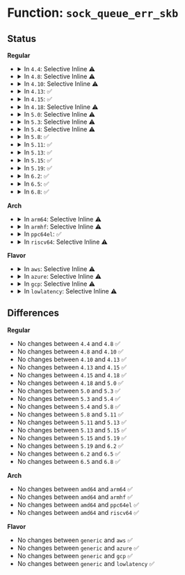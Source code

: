# Function: <code>sock_queue_err_skb</code>

## Status
<b>Regular</b>
<ul>
<li>
<details>
<summary>In <code>4.4</code>: Selective Inline ⚠️</summary>

```c
int sock_queue_err_skb(struct sock *sk, struct sk_buff *skb);
```

**Collision:** Unique Global

**Inline:** Selective

**Transformation:** False

**Instances:**

```
In net/core/skbuff.c (ffffffff81706170)
Location: net/core/skbuff.c:3629
Inline: True
Direct callers:
  - net/core/skbuff.c:__skb_complete_tx_timestamp
  - net/core/skbuff.c:skb_complete_wifi_ack
  - net/ipv4/ip_sockglue.c:ip_icmp_error
  - net/ipv4/ip_sockglue.c:ip_local_error
  - net/ipv6/datagram.c:ipv6_icmp_error
  - net/ipv6/datagram.c:ipv6_local_error
```
**Symbols:**

```
ffffffff81706170-ffffffff81706227: sock_queue_err_skb (STB_GLOBAL)
```
</details>
</li>
<li>
<details>
<summary>In <code>4.8</code>: Selective Inline ⚠️</summary>

```c
int sock_queue_err_skb(struct sock *sk, struct sk_buff *skb);
```

**Collision:** Unique Global

**Inline:** Selective

**Transformation:** False

**Instances:**

```
In net/core/skbuff.c (ffffffff8176cb70)
Location: net/core/skbuff.c:3670
Inline: True
Direct callers:
  - net/core/skbuff.c:skb_complete_wifi_ack
  - net/core/skbuff.c:__skb_complete_tx_timestamp
  - net/ipv4/ip_sockglue.c:ip_local_error
  - net/ipv4/ip_sockglue.c:ip_icmp_error
  - net/ipv6/datagram.c:ipv6_local_error
  - net/ipv6/datagram.c:ipv6_icmp_error
```
**Symbols:**

```
ffffffff8176cb70-ffffffff8176cc27: sock_queue_err_skb (STB_GLOBAL)
```
</details>
</li>
<li>
<details>
<summary>In <code>4.10</code>: Selective Inline ⚠️</summary>

```c
int sock_queue_err_skb(struct sock *sk, struct sk_buff *skb);
```

**Collision:** Unique Global

**Inline:** Selective

**Transformation:** False

**Instances:**

```
In net/core/skbuff.c (ffffffff81799d40)
Location: net/core/skbuff.c:3696
Inline: True
Direct callers:
  - net/core/skbuff.c:skb_complete_wifi_ack
  - net/core/skbuff.c:__skb_complete_tx_timestamp
  - net/ipv4/ip_sockglue.c:ip_local_error
  - net/ipv4/ip_sockglue.c:ip_icmp_error
  - net/ipv6/datagram.c:ipv6_local_error
  - net/ipv6/datagram.c:ipv6_icmp_error
```
**Symbols:**

```
ffffffff81799d40-ffffffff81799df7: sock_queue_err_skb (STB_GLOBAL)
```
</details>
</li>
<li>
<details>
<summary>In <code>4.13</code>: ✅</summary>

```c
int sock_queue_err_skb(struct sock *sk, struct sk_buff *skb);
```

**Collision:** Unique Global

**Inline:** No

**Transformation:** False

**Instances:**

```
In net/core/skbuff.c (ffffffff817b92a0)
Location: net/core/skbuff.c:3775
Inline: False
Direct callers:
  - net/core/skbuff.c:skb_complete_wifi_ack
  - net/core/skbuff.c:__skb_complete_tx_timestamp
  - net/ipv4/ip_sockglue.c:ip_local_error
  - net/ipv4/ip_sockglue.c:ip_icmp_error
  - net/ipv6/datagram.c:ipv6_local_error
  - net/ipv6/datagram.c:ipv6_icmp_error
```
**Symbols:**

```
ffffffff817b92a0-ffffffff817b9368: sock_queue_err_skb (STB_GLOBAL)
```
</details>
</li>
<li>
<details>
<summary>In <code>4.15</code>: ✅</summary>

```c
int sock_queue_err_skb(struct sock *sk, struct sk_buff *skb);
```

**Collision:** Unique Global

**Inline:** No

**Transformation:** False

**Instances:**

```
In net/core/skbuff.c (ffffffff81831bb0)
Location: net/core/skbuff.c:4159
Inline: False
Direct callers:
  - net/core/skbuff.c:skb_complete_wifi_ack
  - net/core/skbuff.c:__skb_complete_tx_timestamp
  - net/ipv4/ip_sockglue.c:ip_local_error
  - net/ipv4/ip_sockglue.c:ip_icmp_error
  - net/ipv6/datagram.c:ipv6_local_error
  - net/ipv6/datagram.c:ipv6_icmp_error
```
**Symbols:**

```
ffffffff81831bb0-ffffffff81831caf: sock_queue_err_skb (STB_GLOBAL)
```
</details>
</li>
<li>
<details>
<summary>In <code>4.18</code>: Selective Inline ⚠️</summary>

```c
int sock_queue_err_skb(struct sock *sk, struct sk_buff *skb);
```

**Collision:** Unique Global

**Inline:** Selective

**Transformation:** False

**Instances:**

```
In net/core/skbuff.c (ffffffff8187c060)
Location: net/core/skbuff.c:4198
Inline: True
Direct callers:
  - net/core/skbuff.c:skb_complete_wifi_ack
  - net/core/skbuff.c:__skb_complete_tx_timestamp
  - net/core/skbuff.c:__skb_complete_tx_timestamp
  - net/ipv4/ip_sockglue.c:ip_local_error
  - net/ipv4/ip_sockglue.c:ip_icmp_error
  - net/ipv6/datagram.c:ipv6_local_error
  - net/ipv6/datagram.c:ipv6_icmp_error
```
**Symbols:**

```
ffffffff8187c060-ffffffff8187c154: sock_queue_err_skb (STB_GLOBAL)
```
</details>
</li>
<li>
<details>
<summary>In <code>5.0</code>: Selective Inline ⚠️</summary>

```c
int sock_queue_err_skb(struct sock *sk, struct sk_buff *skb);
```

**Collision:** Unique Global

**Inline:** Selective

**Transformation:** False

**Instances:**

```
In net/core/skbuff.c (ffffffff8189c8c0)
Location: net/core/skbuff.c:4218
Inline: True
Direct callers:
  - net/core/skbuff.c:skb_complete_wifi_ack
  - net/core/skbuff.c:__skb_complete_tx_timestamp
  - net/core/skbuff.c:__skb_complete_tx_timestamp
  - net/ipv4/ip_sockglue.c:ip_local_error
  - net/ipv4/ip_sockglue.c:ip_icmp_error
  - net/ipv6/datagram.c:ipv6_local_error
  - net/ipv6/datagram.c:ipv6_icmp_error
```
**Symbols:**

```
ffffffff8189c8c0-ffffffff8189c9b4: sock_queue_err_skb (STB_GLOBAL)
```
</details>
</li>
<li>
<details>
<summary>In <code>5.3</code>: Selective Inline ⚠️</summary>

```c
int sock_queue_err_skb(struct sock *sk, struct sk_buff *skb);
```

**Collision:** Unique Global

**Inline:** Selective

**Transformation:** False

**Instances:**

```
In net/core/skbuff.c (ffffffff818e78c0)
Location: net/core/skbuff.c:4403
Inline: True
Direct callers:
  - net/core/skbuff.c:skb_complete_wifi_ack
  - net/core/skbuff.c:__skb_complete_tx_timestamp
  - net/ipv4/ip_sockglue.c:ip_local_error
  - net/ipv4/ip_sockglue.c:ip_icmp_error
  - net/ipv6/datagram.c:ipv6_local_error
  - net/ipv6/datagram.c:ipv6_icmp_error
```
**Symbols:**

```
ffffffff818e78c0-ffffffff818e79aa: sock_queue_err_skb (STB_GLOBAL)
```
</details>
</li>
<li>
<details>
<summary>In <code>5.4</code>: Selective Inline ⚠️</summary>

```c
int sock_queue_err_skb(struct sock *sk, struct sk_buff *skb);
```

**Collision:** Unique Global

**Inline:** Selective

**Transformation:** False

**Instances:**

```
In net/core/skbuff.c (ffffffff81919ca0)
Location: net/core/skbuff.c:4415
Inline: True
Direct callers:
  - net/core/skbuff.c:skb_complete_wifi_ack
  - net/core/skbuff.c:__skb_complete_tx_timestamp
  - net/ipv4/ip_sockglue.c:ip_local_error
  - net/ipv4/ip_sockglue.c:ip_icmp_error
  - net/ipv6/datagram.c:ipv6_local_error
  - net/ipv6/datagram.c:ipv6_icmp_error
```
**Symbols:**

```
ffffffff81919ca0-ffffffff81919d8c: sock_queue_err_skb (STB_GLOBAL)
```
</details>
</li>
<li>
<details>
<summary>In <code>5.8</code>: ✅</summary>

```c
int sock_queue_err_skb(struct sock *sk, struct sk_buff *skb);
```

**Collision:** Unique Global

**Inline:** No

**Transformation:** False

**Instances:**

```
In net/core/skbuff.c (ffffffff819eb690)
Location: net/core/skbuff.c:4517
Inline: False
Direct callers:
  - net/core/skbuff.c:skb_complete_wifi_ack
  - net/core/skbuff.c:__skb_complete_tx_timestamp
  - net/ipv4/ip_sockglue.c:ip_local_error
  - net/ipv4/ip_sockglue.c:ip_icmp_error
  - net/ipv6/datagram.c:ipv6_local_error
  - net/ipv6/datagram.c:ipv6_icmp_error
```
**Symbols:**

```
ffffffff819eb690-ffffffff819eb7b9: sock_queue_err_skb (STB_GLOBAL)
```
</details>
</li>
<li>
<details>
<summary>In <code>5.11</code>: ✅</summary>

```c
int sock_queue_err_skb(struct sock *sk, struct sk_buff *skb);
```

**Collision:** Unique Global

**Inline:** No

**Transformation:** False

**Instances:**

```
In net/core/skbuff.c (ffffffff819eb3b0)
Location: net/core/skbuff.c:4584
Inline: False
Direct callers:
  - net/core/skbuff.c:skb_complete_wifi_ack
  - net/core/skbuff.c:__skb_complete_tx_timestamp
  - net/ipv4/ip_sockglue.c:ip_local_error
  - net/ipv4/ip_sockglue.c:ip_icmp_error
  - net/ipv6/datagram.c:ipv6_local_error
  - net/ipv6/datagram.c:ipv6_icmp_error
```
**Symbols:**

```
ffffffff819eb3b0-ffffffff819eb4d9: sock_queue_err_skb (STB_GLOBAL)
```
</details>
</li>
<li>
<details>
<summary>In <code>5.13</code>: ✅</summary>

```c
int sock_queue_err_skb(struct sock *sk, struct sk_buff *skb);
```

**Collision:** Unique Global

**Inline:** No

**Transformation:** False

**Instances:**

```
In net/core/skbuff.c (ffffffff819d18c0)
Location: net/core/skbuff.c:4670
Inline: False
Direct callers:
  - net/core/skbuff.c:skb_complete_wifi_ack
  - net/core/skbuff.c:__skb_complete_tx_timestamp
  - net/ipv4/ip_sockglue.c:ip_local_error
  - net/ipv4/ip_sockglue.c:ip_icmp_error
  - net/ipv6/datagram.c:ipv6_local_error
  - net/ipv6/datagram.c:ipv6_icmp_error
```
**Symbols:**

```
ffffffff819d18c0-ffffffff819d19e9: sock_queue_err_skb (STB_GLOBAL)
```
</details>
</li>
<li>
<details>
<summary>In <code>5.15</code>: ✅</summary>

```c
int sock_queue_err_skb(struct sock *sk, struct sk_buff *skb);
```

**Collision:** Unique Global

**Inline:** No

**Transformation:** False

**Instances:**

```
In net/core/skbuff.c (ffffffff81a81490)
Location: net/core/skbuff.c:4738
Inline: False
Direct callers:
  - net/core/skbuff.c:skb_complete_wifi_ack
  - net/core/skbuff.c:__skb_complete_tx_timestamp
  - net/ipv4/ip_sockglue.c:ip_local_error
  - net/ipv4/ip_sockglue.c:ip_icmp_error
  - net/ipv6/datagram.c:ipv6_local_error
  - net/ipv6/datagram.c:ipv6_icmp_error
```
**Symbols:**

```
ffffffff81a81490-ffffffff81a815ed: sock_queue_err_skb (STB_GLOBAL)
```
</details>
</li>
<li>
<details>
<summary>In <code>5.19</code>: ✅</summary>

```c
int sock_queue_err_skb(struct sock *sk, struct sk_buff *skb);
```

**Collision:** Unique Global

**Inline:** No

**Transformation:** False

**Instances:**

```
In net/core/skbuff.c (ffffffff81bf5160)
Location: net/core/skbuff.c:4654
Inline: False
Direct callers:
  - net/core/skbuff.c:skb_complete_wifi_ack
  - net/core/skbuff.c:__skb_complete_tx_timestamp
  - net/ipv4/ip_sockglue.c:ip_local_error
  - net/ipv4/ip_sockglue.c:ip_icmp_error
  - net/ipv6/datagram.c:ipv6_local_error
  - net/ipv6/datagram.c:ipv6_icmp_error
```
**Symbols:**

```
ffffffff81bf5160-ffffffff81bf52dc: sock_queue_err_skb (STB_GLOBAL)
```
</details>
</li>
<li>
<details>
<summary>In <code>6.2</code>: ✅</summary>

```c
int sock_queue_err_skb(struct sock *sk, struct sk_buff *skb);
```

**Collision:** Unique Global

**Inline:** No

**Transformation:** False

**Instances:**

```
In net/core/skbuff.c (ffffffff81da3680)
Location: net/core/skbuff.c:4856
Inline: False
Direct callers:
  - net/core/skbuff.c:skb_complete_wifi_ack
  - net/core/skbuff.c:__skb_complete_tx_timestamp
  - net/core/skbuff.c:__skb_complete_tx_timestamp
  - net/ipv4/ip_sockglue.c:ip_local_error
  - net/ipv4/ip_sockglue.c:ip_icmp_error
  - net/ipv6/datagram.c:ipv6_local_error
  - net/ipv6/datagram.c:ipv6_icmp_error
```
**Symbols:**

```
ffffffff81da3680-ffffffff81da37fc: sock_queue_err_skb (STB_GLOBAL)
```
</details>
</li>
<li>
<details>
<summary>In <code>6.5</code>: ✅</summary>

```c
int sock_queue_err_skb(struct sock *sk, struct sk_buff *skb);
```

**Collision:** Unique Global

**Inline:** No

**Transformation:** False

**Instances:**

```
In net/core/skbuff.c (ffffffff81e12270)
Location: net/core/skbuff.c:5047
Inline: False
Direct callers:
  - net/core/skbuff.c:skb_complete_wifi_ack
  - net/core/skbuff.c:__skb_complete_tx_timestamp
  - net/core/skbuff.c:__skb_complete_tx_timestamp
  - net/ipv4/ip_sockglue.c:ip_local_error
  - net/ipv4/ip_sockglue.c:ip_icmp_error
  - net/ipv6/datagram.c:ipv6_local_error
  - net/ipv6/datagram.c:ipv6_icmp_error
```
**Symbols:**

```
ffffffff81e12270-ffffffff81e123ff: sock_queue_err_skb (STB_GLOBAL)
```
</details>
</li>
<li>
<details>
<summary>In <code>6.8</code>: ✅</summary>

```c
int sock_queue_err_skb(struct sock *sk, struct sk_buff *skb);
```

**Collision:** Unique Global

**Inline:** No

**Transformation:** False

**Instances:**

```
In net/core/skbuff.c (ffffffff81ecf430)
Location: net/core/skbuff.c:5173
Inline: False
Direct callers:
  - net/core/skbuff.c:skb_complete_wifi_ack
  - net/core/skbuff.c:__skb_complete_tx_timestamp
  - net/ipv4/ip_sockglue.c:ip_local_error
  - net/ipv4/ip_sockglue.c:ip_icmp_error
  - net/ipv6/datagram.c:ipv6_local_error
  - net/ipv6/datagram.c:ipv6_icmp_error
```
**Symbols:**

```
ffffffff81ecf430-ffffffff81ecf5bf: sock_queue_err_skb (STB_GLOBAL)
```
</details>
</li>
</ul>
<b>Arch</b>
<ul>
<li>
<details>
<summary>In <code>arm64</code>: Selective Inline ⚠️</summary>

```c
int sock_queue_err_skb(struct sock *sk, struct sk_buff *skb);
```

**Collision:** Unique Global

**Inline:** Selective

**Transformation:** False

**Instances:**

```
In net/core/skbuff.c (ffff800010bb3fa0)
Location: net/core/skbuff.c:4415
Inline: True
Direct callers:
  - net/core/skbuff.c:skb_complete_wifi_ack
  - net/core/skbuff.c:__skb_complete_tx_timestamp
  - net/ipv4/ip_sockglue.c:ip_local_error
  - net/ipv4/ip_sockglue.c:ip_icmp_error
  - net/ipv6/datagram.c:ipv6_local_error
  - net/ipv6/datagram.c:ipv6_icmp_error
```
**Symbols:**

```
ffff800010bb3fa0-ffff800010bb40f0: sock_queue_err_skb (STB_GLOBAL)
```
</details>
</li>
<li>
<details>
<summary>In <code>armhf</code>: Selective Inline ⚠️</summary>

```c
int sock_queue_err_skb(struct sock *sk, struct sk_buff *skb);
```

**Collision:** Unique Global

**Inline:** Selective

**Transformation:** False

**Instances:**

```
In net/core/skbuff.c (c0cd0ba0)
Location: net/core/skbuff.c:4415
Inline: True
Direct callers:
  - net/core/skbuff.c:skb_complete_wifi_ack
  - net/core/skbuff.c:__skb_complete_tx_timestamp
  - net/ipv4/ip_sockglue.c:ip_local_error
  - net/ipv4/ip_sockglue.c:ip_icmp_error
  - net/ipv6/datagram.c:ipv6_local_error
  - net/ipv6/datagram.c:ipv6_icmp_error
```
**Symbols:**

```
c0cd0ba0-c0cd0ccc: sock_queue_err_skb (STB_GLOBAL)
```
</details>
</li>
<li>
<details>
<summary>In <code>ppc64el</code>: ✅</summary>

```c
int sock_queue_err_skb(struct sock *sk, struct sk_buff *skb);
```

**Collision:** Unique Global

**Inline:** No

**Transformation:** False

**Instances:**

```
In net/core/skbuff.c (c000000000c866b0)
Location: net/core/skbuff.c:4415
Inline: False
Direct callers:
  - net/core/skbuff.c:skb_complete_wifi_ack
  - net/core/skbuff.c:__skb_complete_tx_timestamp
  - net/ipv4/ip_sockglue.c:ip_local_error
  - net/ipv4/ip_sockglue.c:ip_icmp_error
  - net/ipv6/datagram.c:ipv6_local_error
  - net/ipv6/datagram.c:ipv6_icmp_error
```
**Symbols:**

```
c000000000c866b0-c000000000c86828: sock_queue_err_skb (STB_GLOBAL)
```
</details>
</li>
<li>
<details>
<summary>In <code>riscv64</code>: Selective Inline ⚠️</summary>

```c
int sock_queue_err_skb(struct sock *sk, struct sk_buff *skb);
```

**Collision:** Unique Global

**Inline:** Selective

**Transformation:** False

**Instances:**

```
In net/core/skbuff.c (ffffffe000744070)
Location: net/core/skbuff.c:4415
Inline: True
Direct callers:
  - net/core/skbuff.c:skb_complete_wifi_ack
  - net/core/skbuff.c:__skb_complete_tx_timestamp
  - net/ipv4/ip_sockglue.c:ip_local_error
  - net/ipv4/ip_sockglue.c:ip_icmp_error
  - net/ipv6/datagram.c:ipv6_local_error
  - net/ipv6/datagram.c:ipv6_icmp_error
```
**Symbols:**

```
ffffffe000744070-ffffffe00074413e: sock_queue_err_skb (STB_GLOBAL)
```
</details>
</li>
</ul>
<b>Flavor</b>
<ul>
<li>
<details>
<summary>In <code>aws</code>: Selective Inline ⚠️</summary>

```c
int sock_queue_err_skb(struct sock *sk, struct sk_buff *skb);
```

**Collision:** Unique Global

**Inline:** Selective

**Transformation:** False

**Instances:**

```
In net/core/skbuff.c (ffffffff818b9ca0)
Location: net/core/skbuff.c:4415
Inline: True
Direct callers:
  - net/core/skbuff.c:skb_complete_wifi_ack
  - net/core/skbuff.c:__skb_complete_tx_timestamp
  - net/ipv4/ip_sockglue.c:ip_local_error
  - net/ipv4/ip_sockglue.c:ip_icmp_error
  - net/ipv6/datagram.c:ipv6_local_error
  - net/ipv6/datagram.c:ipv6_icmp_error
```
**Symbols:**

```
ffffffff818b9ca0-ffffffff818b9d8c: sock_queue_err_skb (STB_GLOBAL)
```
</details>
</li>
<li>
<details>
<summary>In <code>azure</code>: Selective Inline ⚠️</summary>

```c
int sock_queue_err_skb(struct sock *sk, struct sk_buff *skb);
```

**Collision:** Unique Global

**Inline:** Selective

**Transformation:** False

**Instances:**

```
In net/core/skbuff.c (ffffffff81873bf0)
Location: net/core/skbuff.c:4415
Inline: True
Direct callers:
  - net/core/skbuff.c:skb_complete_wifi_ack
  - net/core/skbuff.c:__skb_complete_tx_timestamp
  - net/ipv4/ip_sockglue.c:ip_local_error
  - net/ipv4/ip_sockglue.c:ip_icmp_error
  - net/ipv6/datagram.c:ipv6_local_error
  - net/ipv6/datagram.c:ipv6_icmp_error
```
**Symbols:**

```
ffffffff81873bf0-ffffffff81873cdc: sock_queue_err_skb (STB_GLOBAL)
```
</details>
</li>
<li>
<details>
<summary>In <code>gcp</code>: Selective Inline ⚠️</summary>

```c
int sock_queue_err_skb(struct sock *sk, struct sk_buff *skb);
```

**Collision:** Unique Global

**Inline:** Selective

**Transformation:** False

**Instances:**

```
In net/core/skbuff.c (ffffffff8190aca0)
Location: net/core/skbuff.c:4415
Inline: True
Direct callers:
  - net/core/skbuff.c:skb_complete_wifi_ack
  - net/core/skbuff.c:__skb_complete_tx_timestamp
  - net/ipv4/ip_sockglue.c:ip_local_error
  - net/ipv4/ip_sockglue.c:ip_icmp_error
  - net/ipv6/datagram.c:ipv6_local_error
  - net/ipv6/datagram.c:ipv6_icmp_error
```
**Symbols:**

```
ffffffff8190aca0-ffffffff8190ad8c: sock_queue_err_skb (STB_GLOBAL)
```
</details>
</li>
<li>
<details>
<summary>In <code>lowlatency</code>: Selective Inline ⚠️</summary>

```c
int sock_queue_err_skb(struct sock *sk, struct sk_buff *skb);
```

**Collision:** Unique Global

**Inline:** Selective

**Transformation:** False

**Instances:**

```
In net/core/skbuff.c (ffffffff8192bda0)
Location: net/core/skbuff.c:4415
Inline: True
Direct callers:
  - net/core/skbuff.c:skb_complete_wifi_ack
  - net/core/skbuff.c:__skb_complete_tx_timestamp
  - net/ipv4/ip_sockglue.c:ip_local_error
  - net/ipv4/ip_sockglue.c:ip_icmp_error
  - net/ipv6/datagram.c:ipv6_local_error
  - net/ipv6/datagram.c:ipv6_icmp_error
```
**Symbols:**

```
ffffffff8192bda0-ffffffff8192be8c: sock_queue_err_skb (STB_GLOBAL)
```
</details>
</li>
</ul>

## Differences
<b>Regular</b>
<ul>
<li>
No changes between <code>4.4</code> and <code>4.8</code> ✅
</li>
<li>
No changes between <code>4.8</code> and <code>4.10</code> ✅
</li>
<li>
No changes between <code>4.10</code> and <code>4.13</code> ✅
</li>
<li>
No changes between <code>4.13</code> and <code>4.15</code> ✅
</li>
<li>
No changes between <code>4.15</code> and <code>4.18</code> ✅
</li>
<li>
No changes between <code>4.18</code> and <code>5.0</code> ✅
</li>
<li>
No changes between <code>5.0</code> and <code>5.3</code> ✅
</li>
<li>
No changes between <code>5.3</code> and <code>5.4</code> ✅
</li>
<li>
No changes between <code>5.4</code> and <code>5.8</code> ✅
</li>
<li>
No changes between <code>5.8</code> and <code>5.11</code> ✅
</li>
<li>
No changes between <code>5.11</code> and <code>5.13</code> ✅
</li>
<li>
No changes between <code>5.13</code> and <code>5.15</code> ✅
</li>
<li>
No changes between <code>5.15</code> and <code>5.19</code> ✅
</li>
<li>
No changes between <code>5.19</code> and <code>6.2</code> ✅
</li>
<li>
No changes between <code>6.2</code> and <code>6.5</code> ✅
</li>
<li>
No changes between <code>6.5</code> and <code>6.8</code> ✅
</li>
</ul>
<b>Arch</b>
<ul>
<li>
No changes between <code>amd64</code> and <code>arm64</code> ✅
</li>
<li>
No changes between <code>amd64</code> and <code>armhf</code> ✅
</li>
<li>
No changes between <code>amd64</code> and <code>ppc64el</code> ✅
</li>
<li>
No changes between <code>amd64</code> and <code>riscv64</code> ✅
</li>
</ul>
<b>Flavor</b>
<ul>
<li>
No changes between <code>generic</code> and <code>aws</code> ✅
</li>
<li>
No changes between <code>generic</code> and <code>azure</code> ✅
</li>
<li>
No changes between <code>generic</code> and <code>gcp</code> ✅
</li>
<li>
No changes between <code>generic</code> and <code>lowlatency</code> ✅
</li>
</ul>
